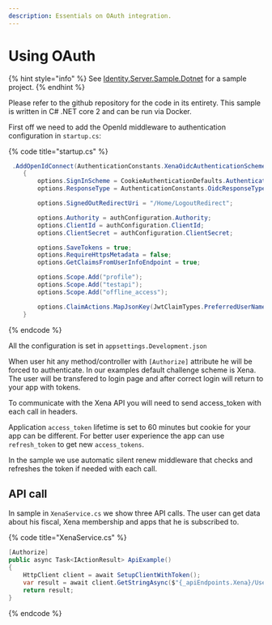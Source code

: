 ```yaml
---
description: Essentials on OAuth integration.
---
```


# Using OAuth

{% hint style="info" %}
See [Identity.Server.Sample.Dotnet](https://github.com/EG-BRS/Identity.Server.Sample.Dotnet/tree/master/) for a sample project.
{% endhint %}

Please refer to the github repository for the code in its entirety. This sample is written in C\# .NET core 2 and can be run via Docker.

First off we need to add the OpenId middleware to authentication configuration in `startup.cs`:

{% code title="startup.cs" %}
```csharp
 .AddOpenIdConnect(AuthenticationConstants.XenaOidcAuthenticationScheme, options =>
    {
        options.SignInScheme = CookieAuthenticationDefaults.AuthenticationScheme;
        options.ResponseType = AuthenticationConstants.OidcResponseType;

        options.SignedOutRedirectUri = "/Home/LogoutRedirect";

        options.Authority = authConfiguration.Authority;
        options.ClientId = authConfiguration.ClientId;
        options.ClientSecret = authConfiguration.ClientSecret;

        options.SaveTokens = true;
        options.RequireHttpsMetadata = false;
        options.GetClaimsFromUserInfoEndpoint = true;

        options.Scope.Add("profile"); 
        options.Scope.Add("testapi");
        options.Scope.Add("offline_access");

        options.ClaimActions.MapJsonKey(JwtClaimTypes.PreferredUserName, JwtClaimTypes.PreferredUserName);
    }
```
{% endcode %}

All the configuration is set in `appsettings.Development.json`

When user hit any method/controller with `[Authorize]` attribute he will be forced to authenticate. In our examples default challenge scheme is Xena. The user will be transfered to login page and after correct login will return to your app with tokens.

To communicate with the Xena API you will need to send access\_token with each call in headers.

Application `access_token` lifetime is set to 60 minutes but cookie for your app can be different. For better user experience the app can use `refresh_token` to get new `access_tokens`.

In the sample we use automatic silent renew middleware that checks and refreshes the token if needed with each call.

## API call

In sample in `XenaService.cs` we show three API calls. The user can get data about his fiscal, Xena membership and apps that he is subscribed to.

{% code title="XenaService.cs" %}
```csharp
[Authorize]
public async Task<IActionResult> ApiExample()
{
    HttpClient client = await SetupClientWithToken();
    var result = await client.GetStringAsync($"{_apiEndpoints.Xena}/User/FiscalSetup?forceNoPaging=true");
    return result;
}
```
{% endcode %}

